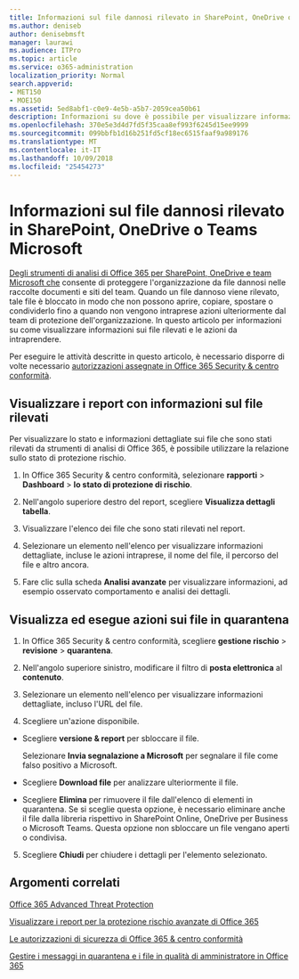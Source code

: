 ```yaml
---
title: Informazioni sul file dannosi rilevato in SharePoint, OneDrive o Teams Microsoft
ms.author: deniseb
author: denisebmsft
manager: laurawi
ms.audience: ITPro
ms.topic: article
ms.service: o365-administration
localization_priority: Normal
search.appverid:
- MET150
- MOE150
ms.assetid: 5ed8abf1-c0e9-4e5b-a5b7-2059cea50b61
description: Informazioni su dove è possibile per visualizzare informazioni sui file dannosi rilevato in SharePoint, OneDrive o team e come eseguire l'azione necessaria tali file.
ms.openlocfilehash: 370e5e3d4d7fd5f35caa8ef993f6245d15ee9999
ms.sourcegitcommit: 099bbfb1d16b251fd5cf18ec6515faaf9a989176
ms.translationtype: MT
ms.contentlocale: it-IT
ms.lasthandoff: 10/09/2018
ms.locfileid: "25454273"
---
```

# <a name="view-information-about-malicious-files-detected-in-sharepoint-onedrive-or-microsoft-teams"></a>Informazioni sul file dannosi rilevato in SharePoint, OneDrive o Teams Microsoft

[Degli strumenti di analisi di Office 365 per SharePoint, OneDrive e team Microsoft che](atp-for-spo-odb-and-teams.md) consente di proteggere l'organizzazione da file dannosi nelle raccolte documenti e siti del team. Quando un file dannoso viene rilevato, tale file è bloccato in modo che non possono aprire, copiare, spostare o condividerlo fino a quando non vengono intraprese azioni ulteriormente dal team di protezione dell'organizzazione. In questo articolo per informazioni su come visualizzare informazioni sui file rilevati e le azioni da intraprendere. 

Per eseguire le attività descritte in questo articolo, è necessario disporre di volte necessario [autorizzazioni assegnate in Office 365 Security &amp; centro conformità](permissions-in-the-security-and-compliance-center.md). 
  
## <a name="view-reports-with-information-about-detected-files"></a>Visualizzare i report con informazioni sul file rilevati

Per visualizzare lo stato e informazioni dettagliate sui file che sono stati rilevati da strumenti di analisi di Office 365, è possibile utilizzare la relazione sullo stato di protezione rischio.
  
1. In Office 365 Security &amp; centro conformità, selezionare **rapporti** \> **Dashboard** \> **lo stato di protezione di rischio**.
    
2. Nell'angolo superiore destro del report, scegliere **Visualizza dettagli tabella**.
    
3. Visualizzare l'elenco dei file che sono stati rilevati nel report.
    
4. Selezionare un elemento nell'elenco per visualizzare informazioni dettagliate, incluse le azioni intraprese, il nome del file, il percorso del file e altro ancora.
    
5. Fare clic sulla scheda **Analisi avanzate** per visualizzare informazioni, ad esempio osservato comportamento e analisi dei dettagli. 
  
## <a name="view-and-take-action-on-files-in-quarantine"></a>Visualizza ed esegue azioni sui file in quarantena

1. In Office 365 Security &amp; centro conformità, scegliere **gestione rischio** \> **revisione** \> **quarantena**.
    
2. Nell'angolo superiore sinistro, modificare il filtro di **posta elettronica** al **contenuto**.
    
3. Selezionare un elemento nell'elenco per visualizzare informazioni dettagliate, incluso l'URL del file.
    
4. Scegliere un'azione disponibile.
    
  - Scegliere **versione &amp; report** per sbloccare il file. 
    
    Selezionare **Invia segnalazione a Microsoft** per segnalare il file come falso positivo a Microsoft. 
    
  - Scegliere **Download file** per analizzare ulteriormente il file. 
    
  - Scegliere **Elimina** per rimuovere il file dall'elenco di elementi in quarantena. Se si sceglie questa opzione, è necessario eliminare anche il file dalla libreria rispettivo in SharePoint Online, OneDrive per Business o Microsoft Teams. Questa opzione non sbloccare un file vengano aperti o condivisa. 
    
5. Scegliere **Chiudi** per chiudere i dettagli per l'elemento selezionato. 
  
## <a name="related-topics"></a>Argomenti correlati

[Office 365 Advanced Threat Protection](office-365-atp.md)
  
[Visualizzare i report per la protezione rischio avanzate di Office 365](view-reports-for-atp.md)
  
[Le autorizzazioni di sicurezza di Office 365 &amp; centro conformità](permissions-in-the-security-and-compliance-center.md)

[Gestire i messaggi in quarantena e i file in qualità di amministratore in Office 365](manage-quarantined-messages-and-files.md)
  


